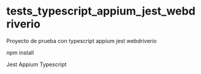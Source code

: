# tests_typescript_appium_jest_webdriverio
Proyecto de prueba con typescript appium jest webdriverio

npm install

Jest
Appium
Typescript
